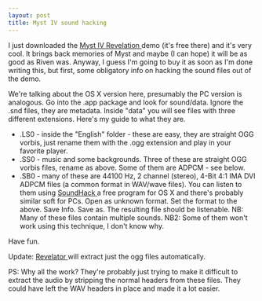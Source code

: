 ```yaml
---
layout: post
title: Myst IV sound hacking 
---
```



I just downloaded the <a href="http://www.mystrevelation.com/">Myst IV Revelation </a>demo (it's free there) and it's very cool. It brings back memories of Myst and maybe (I can hope) it will be as good as Riven was. Anyway, I guess I'm going to buy it as soon as I'm done writing this, but first, some obligatory info on hacking the sound files out of the demo. 

We're talking about the OS X version here, presumably the PC version is analogous. Go into the .app package and look for sound/data. Ignore the .snd files, they are metadata. Inside "data" you will see files with three different extensions. Here's my guide to what they are.<ul><li>.LS0 - inside the "English" folder - these are easy, they are straight OGG vorbis, just rename them with the .ogg extension and play in your favorite player. </li><li>.SS0 - music and some backgrounds. Three of these are straight OGG vorbis files, rename as above. Some of them are ADPCM - see below. </li><li>.SB0 - many of these are 44100 Hz, 2 channel (stereo), 4-Bit 4:1 IMA DVI ADPCM files (a common format in WAV/wave files). You can listen to them using <a href="http://www.soundhack.com/freeware.php">SoundHack </a>a free program for OS X and there's probably similar soft for PCs. Open as unknown format. Set the format to the above. Save Info. Save as. The resulting file should be listenable. NB: Many of these files contain multiple sounds. NB2: Some of them won't work using this technique, I don't know why. </li></ul>

Have fun. 

Update: <a href="http://homepage.mac.com/rshayter/Revelator.html">Revelator </a>will extract just the ogg files automatically. 

PS: Why all the work? They're probably just trying to make it difficult to extract the audio by stripping the normal headers from these files. They could have left the WAV headers in place and made it a lot easier.
